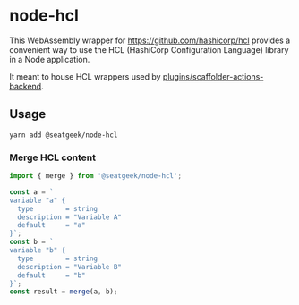 # node-hcl

This WebAssembly wrapper for https://github.com/hashicorp/hcl provides a convenient way to use the HCL (HashiCorp Configuration Language) library in a Node application.

It meant to house HCL wrappers used by [plugins/scaffolder-actions-backend](../../plugins/scaffolder-actions-backend/).

## Usage

```
yarn add @seatgeek/node-hcl
```

### Merge HCL content

```javascript
import { merge } from '@seatgeek/node-hcl';

const a = `
variable "a" {
  type        = string
  description = "Variable A"
  default     = "a"
}`;
const b = `
variable "b" {
  type        = string
  description = "Variable B"
  default     = "b"
}`;
const result = merge(a, b);
```
